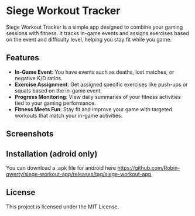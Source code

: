 # Siege Workout Tracker

Siege Workout Tracker is a simple app designed to combine your gaming sessions with fitness. It tracks in-game events and assigns exercises based on the event and difficulty level, helping you stay fit while you game.

## Features
- **In-Game Event**: You have events such as deaths, lost matches, or negative K/D ratios.
- **Exercise Assignment**: Get assigned specific exercises like push-ups or squats based on the in-game event.
- **Progress Monitoring**: View daily summaries of your fitness activities tied to your gaming performance.
- **Fitness Meets Fun**: Stay fit and improve your game with targeted workouts that match your in-game activities.

## Screenshots


## Installation (adroid only)
You can download a .apk file for android here https://github.com/Robin-qwerty/siege-workout-app/releases/tag/siege-workout-app

## License
This project is licensed under the MIT License.
